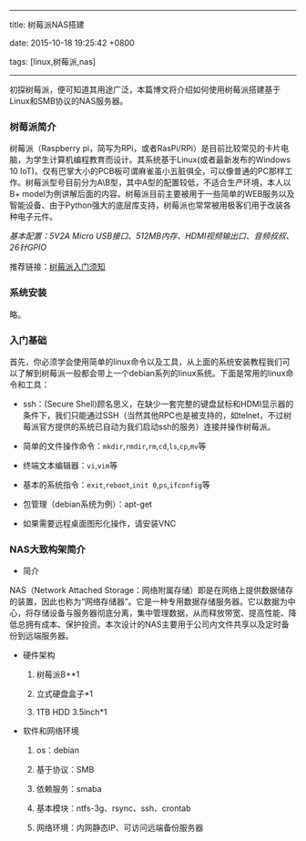 
---

title: 树莓派NAS搭建

date: 2015-10-18 19:25:42 +0800

tags: [linux,树莓派,nas]

---
初探树莓派，便可知道其用途广泛，本篇博文将介绍如何使用树莓派搭建基于Linux和SMB协议的NAS服务器。

<a name="el9zps"></a>
### [](#el9zps)树莓派简介

树莓派（Raspberry pi，简写为RPi，或者RasPi/RPi）是目前比较常见的卡片电脑，为学生计算机编程教育而设计。其系统基于Linux(或者最新发布的Windows 10 IoT)。仅有巴掌大小的PCB板可谓麻雀虽小五脏俱全，可以像普通的PC那样工作。树莓派型号目前分为A\B型，其中A型的配置较低，不适合生产环境，本人以B+ model为例讲解后面的内容。树莓派目前主要被用于一些简单的WEB服务以及智能设备、由于Python强大的底层库支持，树莓派也常常被用极客们用于改装各种电子元件。

<!-- more -->

_基本配置：5V2A Micro USB接口、512MB内存、HDMI视频输出口、音频叔叔、26针GPIO_

推荐链接：[树莓派入门须知](http://www.shumeipai.net/thread-21180-1-1.html?_dsign=81e52e75)

<a name="ecixgc"></a>
### [](#ecixgc)系统安装

略。

<a name="rg8qig"></a>
### [](#rg8qig)入门基础

首先，你必须学会使用简单的linux命令以及工具，从上面的系统安装教程我们可以了解到树莓派一般都会带上一个debian系列的linux系统。下面是常用的linux命令和工具：

- ssh：(Secure Shell)顾名思义，在缺少一套完整的键盘鼠标和HDMI显示器的条件下，我们只能通过SSH（当然其他RPC也是被支持的，如telnet，不过树莓派官方提供的系统已自动为我们启动ssh的服务）连接并操作树莓派。

- 简单的文件操作命令：`mkdir`,`rmdir`,`rm`,`cd`,`ls`,`cp`,`mv`等

- 终端文本编辑器：`vi`,`vim`等

- 基本的系统指令：`exit`,`reboot`,`init 0`,`ps`,`ifconfig`等

- 包管理（debian系统为例）：apt-get

- 如果需要远程桌面图形化操作，请安装VNC


<a name="4786hc"></a>
### [](#4786hc)NAS大致构架简介

- 简介


NAS（Network Attached Storage：网络附属存储）即是在网络上提供数据储存的装置，因此也称为“网络存储器”。它是一种专用数据存储服务器。它以数据为中心，将存储设备与服务器彻底分离，集中管理数据，从而释放带宽、提高性能、降低总拥有成本、保护投资。本次设计的NAS主要用于公司内文件共享以及定时备份到远端服务器。

- 硬件架构

  1. 树莓派B+*1

  2. 立式硬盘盒子*1

  3. 1TB HDD 3.5inch*1

- 软件和网络环境

  1. os：debian

  2. 基于协议：SMB

  3. 依赖服务：smaba

  4. 基本模块：ntfs-3g、rsync、ssh、crontab

  5. 网络环境：内网静态IP、可访问远端备份服务器



